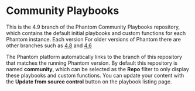 # Community Playbooks

This is the 4.9 branch of the Phantom Community Playbooks repository, which contains the default initial playbooks and custom functions for each Phantom instance. Each version For older versions of Phantom there are other branches such as [4.8](https://github.com/phantomcyber/playbooks/tree/4.8) and [4.6](https://github.com/phantomcyber/playbooks/tree/4.6)

The Phantom platform automatically links to the branch of this repository that matches the running Phantom version. By default this repository is named **community**, which can be selected as the **Repo** filter to only display these playbooks and custom functions. You can update your content with the **Update from source control** button on the playbook listing page.
